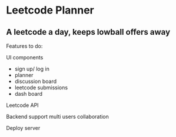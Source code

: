 # Leetcode Planner

## A leetcode a day, keeps lowball offers away

Features to do: 

UI components
- sign up/ log in
- planner
- discussion board
- leetcode submissions
- dash board
  
Leetcode API

Backend support multi users collaboration

Deploy server
